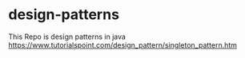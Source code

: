 # design-patterns
This Repo is design patterns in java
https://www.tutorialspoint.com/design_pattern/singleton_pattern.htm
